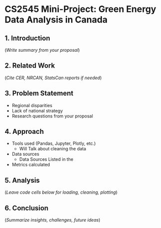 # CS2545 Mini-Project: Green Energy Data Analysis in Canada

## 1. Introduction
(*Write summary from your proposal*)

## 2. Related Work
(*Cite CER, NRCAN, StatsCan reports if needed*)

## 3. Problem Statement
- Regional disparities
- Lack of national strategy
- Research questions from your proposal

## 4. Approach
- Tools used (Pandas, Jupyter, Plotly, etc.)
    * Will Talk about cleaning the data
- Data sources
    * Data Sources Listed in the 
- Metrics calculated

## 5. Analysis
(*Leave code cells below for loading, cleaning, plotting*)

## 6. Conclusion
(*Summarize insights, challenges, future ideas*)
